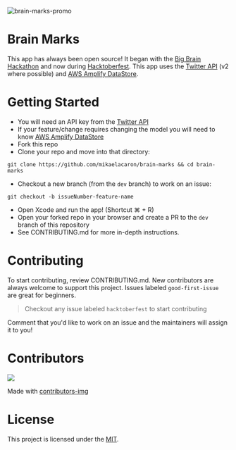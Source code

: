 ![brain-marks-promo](https://user-images.githubusercontent.com/22946902/135545890-6afb5e3f-4b04-4957-81b7-364f9f229080.PNG)

# Brain Marks

This app has always been open source! It began with the [Big Brain Hackathon](https://bigbrainhacks.com) and now during [Hacktoberfest](https://hacktoberfest.digitalocean.com). This app uses the [Twitter API](https://developer.twitter.com/en/docs/twitter-api/getting-started/getting-access-to-the-twitter-api) (v2 where possible) and [AWS Amplify DataStore](https://docs.amplify.aws/start/q/integration/ios/).

# Getting Started
* You will need an API key from the [Twitter API](https://developer.twitter.com/en/docs/twitter-api/getting-started/getting-access-to-the-twitter-api)
* If your feature/change requires changing the model you will need to know [AWS Amplify DataStore](https://docs.amplify.aws/start/q/integration/ios/)
* Fork this repo
* Clone your repo and move into that directory:

`git clone https://github.com/mikaelacaron/brain-marks && cd brain-marks`

* Checkout a new branch (from the `dev` branch) to work on an issue:

`git checkout -b issueNumber-feature-name`

* Open Xcode and run the app! (Shortcut ⌘ + R)
* Open your forked repo in your browser and create a PR to the `dev` branch of this repository
* See CONTRIBUTING.md for more in-depth instructions.

# Contributing
To start contributing, review CONTRIBUTING.md. New contributors are always welcome to support this project. Issues labeled `good-first-issue` are great for beginners.

> Checkout any issue labeled `hacktoberfest` to start contributing

Comment that you'd like to work on an issue and the maintainers will assign it to you!

# Contributors

<a href="https://github.com/mikaelacaron/brain-marks/graphs/contributors">
  <img src="https://contrib.rocks/image?repo=mikaelacaron/brain-marks" />
</a>

Made with [contributors-img](https://contrib.rocks)

# License

This project is licensed under the [MIT](https://opensource.org/licenses/MIT).

